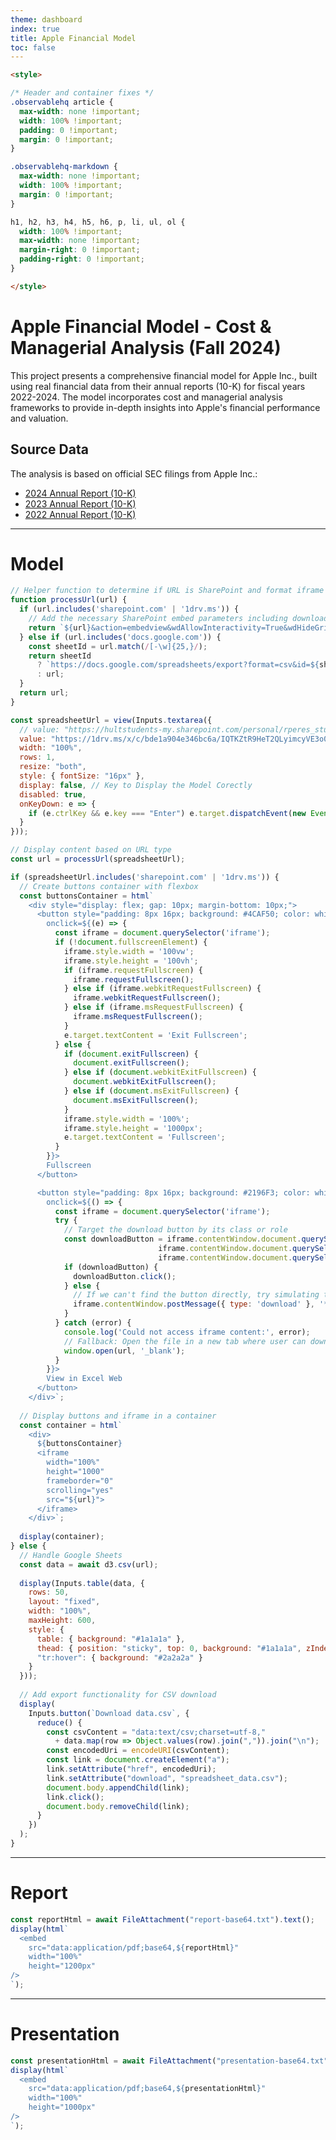 ```yaml
---
theme: dashboard
index: true
title: Apple Financial Model
toc: false
---
```


```html
<style>

/* Header and container fixes */
.observablehq article {
  max-width: none !important;
  width: 100% !important;
  padding: 0 !important;
  margin: 0 !important;
}

.observablehq-markdown {
  max-width: none !important;
  width: 100% !important;
  margin: 0 !important;
}

h1, h2, h3, h4, h5, h6, p, li, ul, ol {
  width: 100% !important;
  max-width: none !important;
  margin-right: 0 !important;
  padding-right: 0 !important;
}

</style>
```

# Apple Financial Model - Cost & Managerial Analysis (Fall 2024)

This project presents a comprehensive financial model for Apple Inc., built using real financial data from their annual reports (10-K) for fiscal years 2022-2024. The model incorporates cost and managerial analysis frameworks to provide in-depth insights into Apple's financial performance and valuation.

## Source Data
The analysis is based on official SEC filings from Apple Inc.:
- [2024 Annual Report (10-K)](https://investor.apple.com/sec-filings/sec-filings-details/default.aspx?FilingId=17933082)
- [2023 Annual Report (10-K)](https://investor.apple.com/sec-filings/sec-filings-details/default.aspx?FilingId=17028298)
- [2022 Annual Report (10-K)](https://investor.apple.com/sec-filings/sec-filings-details/default.aspx?FilingId=16157374)

<!-- ## Model Components
The financial model is structured into three main sections:

### 1. Summary
- Key financial metrics and performance indicators
- Historical trend analysis
- Comparative performance evaluation
- Executive summary of findings

### 2. Assumptions
- Revenue growth projections
- Cost structure analysis
- Operating margin forecasts
- Capital expenditure estimates
- Working capital requirements
- Terminal value calculations

### 3. Model
- Detailed financial statements (Income Statement, Balance Sheet, Cash Flow)
- DCF valuation analysis
- Cost allocation and variance analysis
- Sensitivity analysis and scenario modeling
- Key performance indicators (KPIs) -->

---

# Model

```js
// Helper function to determine if URL is SharePoint and format iframe URL if needed
function processUrl(url) {
  if (url.includes('sharepoint.com' | '1drv.ms')) {
    // Add the necessary SharePoint embed parameters including download button
    return `${url}&action=embedview&wdAllowInteractivity=True&wdHideGridlines=True&wdDownloadButton=True&wdInConfigurator=True&edesNext=false&resen=false`;
  } else if (url.includes('docs.google.com')) {
    const sheetId = url.match(/[-\w]{25,}/);
    return sheetId 
      ? `https://docs.google.com/spreadsheets/export?format=csv&id=${sheetId[0]}`
      : url;
  }
  return url;
}

const spreadsheetUrl = view(Inputs.textarea({
  // value: "https://hultstudents-my.sharepoint.com/personal/rperes_student_hult_edu/_layouts/15/Doc.aspx?sourcedoc={29ffabe6-324a-4303-aeba-c924a5aca801}",
  value: "https://1drv.ms/x/c/bde1a904e346bc6a/IQTKZtR9HeT2QLyimcyVE3o0ASeRkL1v1AUyejtCeJUeqOE?em=2",
  width: "100%",
  rows: 1,
  resize: "both",
  style: { fontSize: "16px" },
  display: false, // Key to Display the Model Corectly
  disabled: true,
  onKeyDown: e => {
    if (e.ctrlKey && e.key === "Enter") e.target.dispatchEvent(new Event("input"));
  }
}));
```

```js
// Display content based on URL type
const url = processUrl(spreadsheetUrl);

if (spreadsheetUrl.includes('sharepoint.com' | '1drv.ms')) {
  // Create buttons container with flexbox
  const buttonsContainer = html`
    <div style="display: flex; gap: 10px; margin-bottom: 10px;">
      <button style="padding: 8px 16px; background: #4CAF50; color: white; border: none; border-radius: 4px; cursor: pointer;"
        onclick=${(e) => {
          const iframe = document.querySelector('iframe');
          if (!document.fullscreenElement) {
            iframe.style.width = '100vw';
            iframe.style.height = '100vh';
            if (iframe.requestFullscreen) {
              iframe.requestFullscreen();
            } else if (iframe.webkitRequestFullscreen) {
              iframe.webkitRequestFullscreen();
            } else if (iframe.msRequestFullscreen) {
              iframe.msRequestFullscreen();
            }
            e.target.textContent = 'Exit Fullscreen';
          } else {
            if (document.exitFullscreen) {
              document.exitFullscreen();
            } else if (document.webkitExitFullscreen) {
              document.webkitExitFullscreen();
            } else if (document.msExitFullscreen) {
              document.msExitFullscreen();
            }
            iframe.style.width = '100%';
            iframe.style.height = '1000px';
            e.target.textContent = 'Fullscreen';
          }
        }}>
        Fullscreen
      </button>

      <button style="padding: 8px 16px; background: #2196F3; color: white; border: none; border-radius: 4px; cursor: pointer;"
        onclick=${() => {
          const iframe = document.querySelector('iframe');
          try {
            // Target the download button by its class or role
            const downloadButton = iframe.contentWindow.document.querySelector('button[title="Download a copy"]') ||
                                 iframe.contentWindow.document.querySelector('.DownloadButtonWrapper') ||
                                 iframe.contentWindow.document.querySelector('[data-automation-id="download-button"]');
            if (downloadButton) {
              downloadButton.click();
            } else {
              // If we can't find the button directly, try simulating the keyboard shortcut
              iframe.contentWindow.postMessage({ type: 'download' }, '*');
            }
          } catch (error) {
            console.log('Could not access iframe content:', error);
            // Fallback: Open the file in a new tab where user can download
            window.open(url, '_blank');
          }
        }}>
        View in Excel Web
      </button>
    </div>`;
  
  // Display buttons and iframe in a container
  const container = html`
    <div>
      ${buttonsContainer}
      <iframe 
        width="100%" 
        height="1000" 
        frameborder="0" 
        scrolling="yes" 
        src="${url}">
      </iframe>
    </div>`;
  
  display(container);
} else {
  // Handle Google Sheets
  const data = await d3.csv(url);
  
  display(Inputs.table(data, {
    rows: 50,
    layout: "fixed",
    width: "100%",
    maxHeight: 600,
    style: {
      table: { background: "#1a1a1a" },
      thead: { position: "sticky", top: 0, background: "#1a1a1a", zIndex: 1 },
      "tr:hover": { background: "#2a2a2a" }
    }
  }));
  
  // Add export functionality for CSV download
  display(
    Inputs.button(`Download data.csv`, {
      reduce() {
        const csvContent = "data:text/csv;charset=utf-8," 
          + data.map(row => Object.values(row).join(",")).join("\n");
        const encodedUri = encodeURI(csvContent);
        const link = document.createElement("a");
        link.setAttribute("href", encodedUri);
        link.setAttribute("download", "spreadsheet_data.csv");
        document.body.appendChild(link);
        link.click();
        document.body.removeChild(link);
      }
    })
  );
}
```
---

# Report

```js
const reportHtml = await FileAttachment("report-base64.txt").text();
display(html`
  <embed 
    src="data:application/pdf;base64,${reportHtml}" 
    width="100%" 
    height="1200px"
/>
`);
```

---

# Presentation

```js
const presentationHtml = await FileAttachment("presentation-base64.txt").text();
display(html`
  <embed 
    src="data:application/pdf;base64,${presentationHtml}" 
    width="100%" 
    height="1000px"
/>
`);
```